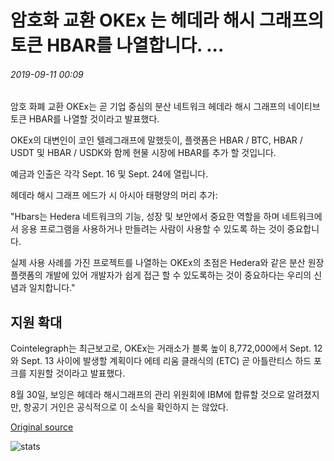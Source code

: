 # 암호화 교환 OKEx 는 헤데라 해시 그래프의 토큰 HBAR를 나열합니다. ...

###### 2019-09-11 00:09

암호 화폐 교환 OKEx는 곧 기업 중심의 분산 네트워크 헤데라 해시 그래프의 네이티브 토큰 HBAR를 나열할 것이라고 발표했다.

OKEx의 대변인이 코인 텔레그래프에 말했듯이, 플랫폼은 HBAR / BTC, HBAR / USDT 및 HBAR / USDK와 함께 현물 시장에 HBAR를 추가 할 것입니다.

예금과 인출은 각각 Sept. 16 및 Sept. 24에 열립니다.

헤데라 해시 그래프 에드가 시 아시아 태평양의 머리 추가:

"Hbars는 Hedera 네트워크의 기능, 성장 및 보안에서 중요한 역할을 하며 네트워크에서 응용 프로그램을 사용하거나 만들려는 사람이 사용할 수 있도록 하는 것이 중요합니다.

실제 사용 사례를 가진 프로젝트를 나열하는 OKEx의 초점은 Hedera와 같은 분산 원장 플랫폼의 개발에 있어 개발자가 쉽게 접근 할 수 있도록하는 것이 중요하다는 우리의 신념과 일치합니다."

## 지원 확대

Cointelegraph는 최근보고로, OKEx는 거래소가 블록 높이 8,772,000에서 Sept. 12와 Sept. 13 사이에 발생할 계획이다 에테 리움 클래식의 (ETC) 곧 아틀란티스 하드 포크를 지원할 것이라고 발표했다.

8월 30일, 보잉은 헤데라 해시그래프의 관리 위원회에 IBM에 합류할 것으로 알려졌지만, 항공기 거인은 공식적으로 이 소식을 확인하지 는 않았다.

[Original source](https://cointelegraph.com/news/crypto-exchange-okex-to-list-hedera-hashgraphs-token-hbar)

![stats](https://c.statcounter.com/11760860/0/a89fa40b/1/ "stats")